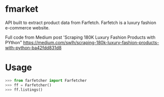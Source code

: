 # fmarket
API built to extract product data from Farfetch. Farfetch is a luxury fashion e-commerce website.

Full code from Medium post 'Scraping 180K Luxury Fashion Products with PYthon"
https://medium.com/swlh/scraping-180k-luxury-fashion-products-with-python-ba42fdd831d8


# Usage

```python
>>> from farfetcher import Farfetcher
>>> ff = Farfetcher()
>>> ff.listings()
```
